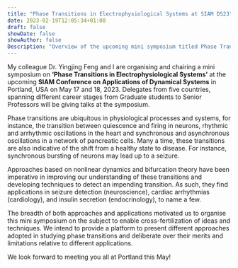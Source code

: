 ```yaml
---
title: "Phase Transitions in Electrophysiological Systems at SIAM DS23"
date: 2023-02-19T12:05:34+01:00
draft: false
showDate: false
showAuthor: false
Description: "Overview of the upcoming mini symposium titled Phase Transitions in Electrophysiological Systems to be hosted at the SIAM Conference on Applications of Dynamical Systems"
---
```


My colleague Dr. Yingjing Feng and I are organising and chairing a mini symposium on **‘Phase Transitions in Electrophysiological Systems’** at the upcoming **SIAM Conference on Applications of Dynamical Systems** in Portland, USA on May 17 and 18, 2023. Delegates from five countries, spanning different career stages from Graduate students to Senior Professors will be giving talks at the symposium. 

Phase transitions are ubiquitous in physiological processes and systems, for instance, the transition between quiescence and firing in neurons, rhythmic and arrhythmic oscillations in the heart and synchronous and asynchronous oscillations in a network of pancreatic cells. Many a time, these transitions are also indicative of the shift from a healthy state to disease. For instance, synchronous bursting of neurons may lead up to a seizure. 

Approaches based on nonlinear dynamics and bifurcation theory have been imperative in improving our understanding of these transitions and developing techniques to detect an impending transition. As such, they find applications in seizure detection (neuroscience), cardiac arrhythmias (cardiology), and insulin secretion (endocrinology), to name a few.

The breadth of both approaches and applications motivated us to organise this mini symposium on the subject to enable cross-fertilization of ideas and techniques. We intend to provide a platform to present different approaches adopted in studying phase transitions and deliberate over their merits and limitations relative to different applications.

We look forward to meeting you all at Portland this May!
